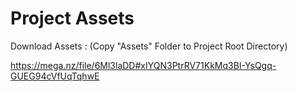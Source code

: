 # Project Assets

Download Assets :
(Copy "Assets" Folder to Project Root Directory)

https://mega.nz/file/6Ml3laDD#xIYQN3PtrRV71KkMq3BI-YsQgq-GUEG94cVfUqTqhwE